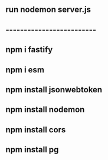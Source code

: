 ﻿## run  nodemon server.js 
## -------------------------
## npm i fastify
## npm i esm
## npm install jsonwebtoken
## npm install nodemon
## npm install cors
## npm install pg
